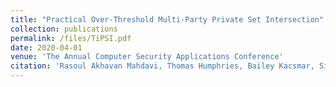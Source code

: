 ```yaml
---
title: "Practical Over-Threshold Multi-Party Private Set Intersection"
collection: publications
permalink: /files/TiPSI.pdf
date: 2020-04-01
venue: 'The Annual Computer Security Applications Conference'
citation: 'Rasoul Akhavan Mahdavi, Thomas Humphries, Bailey Kacsmar, Simeon Krastnikov, Nils Lukas, John Premkumar, Masoumeh Shafieinejad, Simon Oya, Florian Kerschbaum, Erik-Oliver Blass. Practical Over-Threshold Multi-Party Private Set Intersection, ACSAC 2020'
---
```


